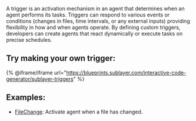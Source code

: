 A trigger is an activation mechanism in an agent that determines when an agent performs its tasks. Triggers can respond to various events or conditions (changes in files, time intervals, or any external inputs) providing flexibility in how and when agents operate. By defining custom triggers, developers can create agents that react dynamically or execute tasks on precise schedules.

## Try making your own trigger:

{% @iframe/iframe url="https://blueprints.sublayer.com/interactive-code-generator/sublayer-triggers" %}

## Examples:

- [FileChange](https://github.com/sublayerapp/sublayer/blob/main/lib/sublayer/triggers/file_change.rb): Activate agent when a file has changed.